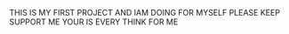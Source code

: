 THIS IS MY FIRST PROJECT AND IAM DOING FOR MYSELF PLEASE KEEP SUPPORT ME YOUR IS EVERY THINK FOR ME
